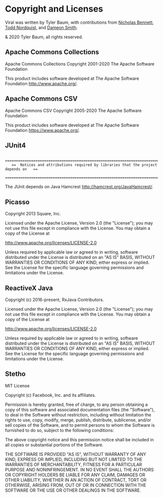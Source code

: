 # Copyright and Licenses

Viral was written by Tyler Baum, with contributions from [Nicholas Bennett](https://nick-bennett.github.io/), [Todd Nordquist](https://github.com/tnordquist), and [Dameon Smith](https://dameon.dev/).

&amp; 2020 Tyler Baum, all rights reserved.

## Apache Commons Collections

Apache Commons Collections
Copyright 2001-2020 The Apache Software Foundation

This product includes software developed at
The Apache Software Foundation <http://www.apache.org/>.

## Apache Commons CSV

Apache Commons CSV
Copyright 2005-2020 The Apache Software Foundation

This product includes software developed at
The Apache Software Foundation <https://www.apache.org/>.

## JUnit4

```
   ===================================================================================
   ==  Notices and attributions required by libraries that the project depends on   ==
   ===================================================================================
```

 The JUnit depends on Java Hamcrest <http://hamcrest.org/JavaHamcrest/>.

## Picasso

Copyright 2013 Square, Inc.

Licensed under the Apache License, Version 2.0 (the "License");
you may not use this file except in compliance with the License.
You may obtain a copy of the License at

   <http://www.apache.org/licenses/LICENSE-2.0>

Unless required by applicable law or agreed to in writing, software
distributed under the License is distributed on an "AS IS" BASIS,
WITHOUT WARRANTIES OR CONDITIONS OF ANY KIND, either express or implied.
See the License for the specific language governing permissions and
limitations under the License.

## ReactiveX Java

Copyright (c) 2016-present, RxJava Contributors.

Licensed under the Apache License, Version 2.0 (the "License");
you may not use this file except in compliance with the License.
You may obtain a copy of the License at

<http://www.apache.org/licenses/LICENSE-2.0>

Unless required by applicable law or agreed to in writing, software
distributed under the License is distributed on an "AS IS" BASIS,
WITHOUT WARRANTIES OR CONDITIONS OF ANY KIND, either express or implied.
See the License for the specific language governing permissions and
limitations under the License.

## Stetho

MIT License

Copyright (c) Facebook, Inc. and its affiliates.

Permission is hereby granted, free of charge, to any person obtaining a copy
of this software and associated documentation files (the "Software"), to deal
in the Software without restriction, including without limitation the rights
to use, copy, modify, merge, publish, distribute, sublicense, and/or sell
copies of the Software, and to permit persons to whom the Software is
furnished to do so, subject to the following conditions:

The above copyright notice and this permission notice shall be included in all
copies or substantial portions of the Software.

THE SOFTWARE IS PROVIDED "AS IS", WITHOUT WARRANTY OF ANY KIND, EXPRESS OR
IMPLIED, INCLUDING BUT NOT LIMITED TO THE WARRANTIES OF MERCHANTABILITY,
FITNESS FOR A PARTICULAR PURPOSE AND NONINFRINGEMENT. IN NO EVENT SHALL THE
AUTHORS OR COPYRIGHT HOLDERS BE LIABLE FOR ANY CLAIM, DAMAGES OR OTHER
LIABILITY, WHETHER IN AN ACTION OF CONTRACT, TORT OR OTHERWISE, ARISING FROM,
OUT OF OR IN CONNECTION WITH THE SOFTWARE OR THE USE OR OTHER DEALINGS IN THE
SOFTWARE.